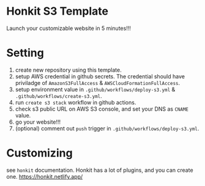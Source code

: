 # Honkit S3 Template

Launch your customizable website in 5 minutes!!!

# Setting

1. create new repository using this template.
2. setup AWS credential in github secrets. The credential should have priviladge of `AmazonS3FullAccess` & `AWSCloudFormationFullAccess`.
3. setup environment value in `.github/workflows/deploy-s3.yml` & `.github/workflows/create-s3.yml`.
4. run `create s3 stack` workflow in github actions.
5. check s3 public URL on AWS S3 console, and set your DNS as `CNAME` value.
6. go your website!!!
7. (optional) comment out `push` trigger in `.github/workflows/deploy-s3.yml`.

# Customizing

see `honkit` documentation. Honkit has a lot of plugins, and you can create one.
https://honkit.netlify.app/
